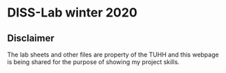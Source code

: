 # DISS-Lab winter 2020

## Disclaimer
The lab sheets and other files are property of the TUHH and this webpage is being shared for the purpose of showing my project skills.
